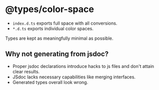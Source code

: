 # @types/color-space

* `index.d.ts` exports full space with all conversions.
* `*.d.ts` exports individual color spaces.

Types are kept as meaningfully minimal as possible.

## Why not generating from jsdoc?

* Proper jsdoc declarations introduce hacks to js files and don't attain clear results.
* JSdoc lacks necessary capabilities like merging interfaces.
* Generated types overall look wrong.
